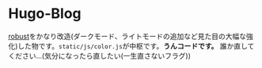 # Hugo-Blog
[robust](https://github.com/dim0627/hugo_theme_robust)をかなり改造(ダークモード、ライトモードの追加など見た目の大幅な強化)した物です。```static/js/color.js```が中枢です。**うんコードです。** 誰か直してください...(気分になったら直したい(一生直さないフラグ))
